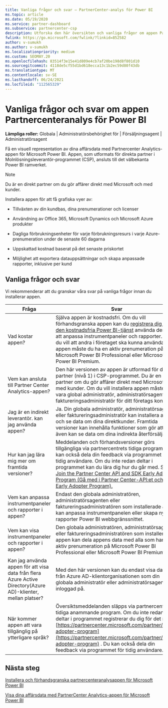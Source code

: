 ```yaml
---
title: Vanliga frågor och svar – PartnerCenter-analys för Power BI
ms.topic: article
ms.date: 05/19/2020
ms.service: partner-dashboard
ms.subservice: partnercenter-csp
description: Utforska den här översikten och vanliga frågor om appen Partnercenteranalys för Power BI, utformad för direkta partner i Molnlösningsleverantör-programmet (CSP).
fwlink: https://go.microsoft.com/fwlink/?linkid=852582
author: v-sumukh
ms.author: v-sumukh
ms.localizationpriority: medium
ms.custom: SEOMAY.20
ms.openlocfilehash: 83514f3e15e41d809e4cb7af20be198d8f801d10
ms.sourcegitcommit: 4118de5cf55d1bd618ecca13c1b2ec59d80f43db
ms.translationtype: MT
ms.contentlocale: sv-SE
ms.lasthandoff: 06/24/2021
ms.locfileid: "112565329"
---
```

# <a name="faqs-for-the-partner-center-analytics-app-for-power-bi"></a>Vanliga frågor och svar om appen Partnercenteranalys för Power BI



**Lämpliga roller:** Globala | Administratörsbehörighet för | Försäljningsagent | Administratörsagent

Få en visuell representation av dina affärsdata med Partnercenter Analytics-appen för Microsoft Power BI. Appen, som utformats för direkta partner i Molnlösningsleverantör-programmet (CSP), ansluts till det välbekanta Power BI ramverket.

> [!NOTE]  
> Du är en direkt partner om du gör affärer direkt med Microsoft och med kunder.

Installera appen för att få grafiska vyer av:

- Tillväxten av din kundbas, dina prenumerationer och licenser

- Användning av Office 365, Microsoft Dynamics och Microsoft Azure produkter

- Dagliga förbrukningsenheter för varje förbrukningsresurs i varje Azure-prenumeration under de senaste 60 dagarna

- Uppskattad kostnad baserat på det senaste priskortet

- Möjlighet att exportera datauppsättningar och skapa anpassade rapporter, inklusive per kund

## <a name="frequently-asked-questions"></a>Vanliga frågor och svar

Vi rekommenderar att du granskar våra svar på vanliga frågor innan du installerar appen.

| **Fråga** | **Svar** |
| --- | ---------- |
| Vad kostar appen? | Själva appen är kostnadsfri. Om du vill förhandsgranska appen kan du [registrera dig för den kostnadsfria Power BI-tjänst](https://go.microsoft.com/fwlink/p/?linkid=845347) använda den för att anpassa instrumentpaneler och rapporter. Om du vill att andra i företaget ska kunna använda appen måste du ha en aktiv prenumeration på Microsoft Power BI Professional eller Microsoft Power BI Premium. |
| Vem kan ansluta till Partner Center Analytics-appen? | Den här versionen av appen är utformad för direkta partner (nivå 1) i CSP-programmet. Du är en direkt partner om du gör affärer direkt med Microsoft och med kunder. Om du vill installera appen måste du vara global administratör, administratörsagent eller faktureringsadministratör för ditt företags konto. |
| Jag är en indirekt leverantör. kan jag använda appen? | Ja. Din globala administratör, administratörsagent eller faktureringsadministratör kan installera appen och se data om dina direktkunder. Framtida versioner kan innehålla funktioner som gör att du även kan se data om dina indirekta återförsäljare. |
| Hur kan jag lära mig mer om framtida versioner? | Meddelanden och förhandsversioner görs tillgängliga via partnercentrets tidiga program. Du kan också dela din feedback via programmet för tidig användare. Om du inte redan deltar i programmet kan du lära dig hur du går med. Se [Join the Partner Center API and SDK Early Adopter Program (Gå med i Partner Center-API:et och SDK Early Adopter Program).](/partner-center/develop/early-adopter-program)  |
| Vem kan anpassa instrumentpaneler och rapporter i appen? | Endast den globala administratören, administratörsagenten eller faktureringsadministratören som installerade appen kan anpassa instrumentpanelen eller skapa nya rapporter Power BI webbgränssnittet. |
| Vem kan visa instrumentpaneler och rapporter i appen? | Den globala administratören, administratörsagenten eller faktureringsadministratören som installerade appen kan dela appens data med alla som har en aktiv prenumeration på Microsoft Power BI Professional eller Microsoft Power BI Premium. |
| Kan jag använda appen för att visa data från flera Azure Active Directory(Azure AD)-klienter, mellan platser? | Med den här versionen kan du endast visa data från Azure AD-klientorganisationen som din globala administratör eller administratörsagent är inloggad på. | 
| När kommer appen att vara tillgänglig på ytterligare språk? | Översiktsmeddelanden släpps via partnercentrets tidiga anammande program. Om du inte redan deltar i programmet registrerar du dig för det nu på [https://partnercenter.microsoft.com/partner/early-adopter-program](https://partnercenter.microsoft.com/partner/early-adopter-program) . Du kan också dela din feedback via programmet för tidig användare. | 



## <a name="next-steps"></a>Nästa steg

[Installera och förhandsgranska partnercenteranalysappen för Microsoft Power BI](power-bi-app-for-direct-partners-install.md)

[Visa dina affärsdata med PartnerCenter Analytics-appen för Microsoft Power BI](power-bi-app-for-direct-partners-use.md)